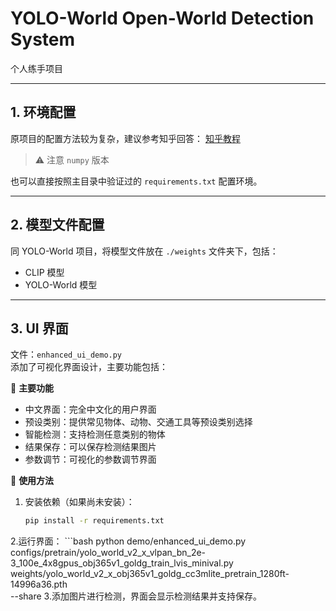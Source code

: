 # YOLO-World Open-World Detection System
个人练手项目

---

## 1. 环境配置
原项目的配置方法较为复杂，建议参考知乎回答：
[知乎教程](https://zhuanlan.zhihu.com/p/1908833699748877163)  
> ⚠️ 注意 `numpy` 版本

也可以直接按照主目录中验证过的 `requirements.txt` 配置环境。

---

## 2. 模型文件配置
同 YOLO-World 项目，将模型文件放在 `./weights` 文件夹下，包括：
- CLIP 模型
- YOLO-World 模型

---

## 3. UI 界面
文件：`enhanced_ui_demo.py`  
添加了可视化界面设计，主要功能包括：

🎯 **主要功能**
- 中文界面：完全中文化的用户界面  
- 预设类别：提供常见物体、动物、交通工具等预设类别选择  
- 智能检测：支持检测任意类别的物体  
- 结果保存：可以保存检测结果图片  
- 参数调节：可视化的参数调节界面  

🚀 **使用方法**
1. 安装依赖（如果尚未安装）：  
   ```bash
   pip install -r requirements.txt
2.运行界面：
    ```bash
    python demo/enhanced_ui_demo.py \
    configs/pretrain/yolo_world_v2_x_vlpan_bn_2e-3_100e_4x8gpus_obj365v1_goldg_train_lvis_minival.py \
    weights/yolo_world_v2_x_obj365v1_goldg_cc3mlite_pretrain_1280ft-14996a36.pth \
    --share
3.添加图片进行检测，界面会显示检测结果并支持保存。